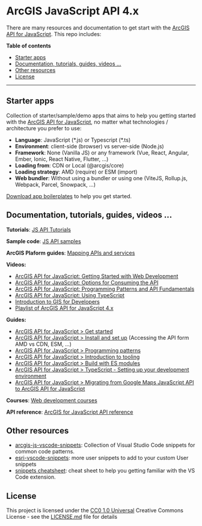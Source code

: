 # ArcGIS JavaScript API 4.x

There are many resources and documentation to get start with the [ArcGIS API for JavaScript](http://js.arcgis.com/). This repo includes:

<!-- START doctoc generated TOC please keep comment here to allow auto update -->
<!-- DON'T EDIT THIS SECTION, INSTEAD RE-RUN doctoc TO UPDATE -->
**Table of contents**

- [Starter apps](#starter-apps)
- [Documentation, tutorials, guides, videos ...](#documentation-tutorials-guides-videos-)
- [Other resources](#other-resources)
- [License](#license)

<!-- END doctoc generated TOC please keep comment here to allow auto update -->

---

## Starter apps

Collection of starter/sample/demo apps that aims to help you getting started with the [ArcGIS API for JavaScript](http://js.arcgis.com/), no matter what technologies / architecture you prefer to use:

* **Language**: JavaScript (\*.js) or Typescript (\*.ts)
* **Environment**: client-side (browser) vs server-side (Node.js)
* **Framework**: None (Vanilla JS) or any framework (Vue, React, Angular, Ember, Ionic, React Native, Flutter, ...)
* **Loading from**: CDN or Local (@arcgis/core)
* **Loading strategy**: AMD (require) or ESM (import)
* **Web bundler**: Without using a bundler or using one (ViteJS, Rollup.js, Webpack, Parcel, Snowpack, ...)

[Download app boilerplates](./starter-apps/) to help you get started.

## Documentation, tutorials, guides, videos ...

**Tutorials**: [JS API Tutorials](https://developers.arcgis.com/javascript/latest/display-a-map/)

**Sample code**: [JS API samples](https://developers.arcgis.com/javascript/latest/sample-code/)

**ArcGIS Plaform guides**: [Mapping APIs and services](https://developers.arcgis.com/documentation/mapping-apis-and-services/#topics)

**Videos:**

* [ArcGIS API for JavaScript: Getting Started with Web Development](https://www.youtube.com/watch?v=z9kIZjUjsZ4&list=PLahIW2YFPQd6Uu9u3kRTgGo-HxONKDTi1&index=30)
* [ArcGIS API for JavaScript: Options for Consuming the API](https://www.youtube.com/watch?v=UL0m0EXW8Es&list=PLahIW2YFPQd6Uu9u3kRTgGo-HxONKDTi1&index=38)
* [ArcGIS API for JavaScript: Programming Patterns and API Fundamentals](https://www.youtube.com/watch?v=mA8uLu4-IcU&list=PLahIW2YFPQd6Uu9u3kRTgGo-HxONKDTi1&index=27)
* [ArcGIS API for JavaScript: Using TypeScript](https://www.youtube.com/watch?v=TYxHZb1HPqs&list=PLahIW2YFPQd6Uu9u3kRTgGo-HxONKDTi1&index=18)
* [Introduction to GIS for Developers](https://www.pluralsight.com/courses/gis-introduction-developers)
* [Playlist of ArcGIS API for JavaScript 4.x](https://www.youtube.com/playlist?list=PLahIW2YFPQd6Uu9u3kRTgGo-HxONKDTi1)

**Guides:**

* [ArcGIS API for JavaScript > Get started](https://www.youtube.com/watch?v=TYxHZb1HPqs&list=PLahIW2YFPQd6Uu9u3kRTgGo-HxONKDTi1&index=18)
* [ArcGIS API for JavaScript > Install and set up](https://developers.arcgis.com/javascript/latest/install-and-set-up/) (Accessing the API form AMD vs CDN, ESM, ...)
* [ArcGIS API for JavaScript > Programming patterns](https://developers.arcgis.com/javascript/latest/programming-patterns/)
* [ArcGIS API for JavaScript > Introduction to tooling](https://developers.arcgis.com/javascript/latest/tooling-intro/)
* [ArcGIS API for JavaScript > Build with ES modules](https://developers.arcgis.com/javascript/latest/es-modules/)
* [ArcGIS API for JavaScript > TypeScript - Setting up your development environment](https://developers.arcgis.com/javascript/latest/typescript-setup/)
* [ArcGIS API for JavaScript > Migrating from Google Maps JavaScript API to ArcGIS API for JavaScript](https://developers.arcgis.com/javascript/latest/migrating-from-google-maps-to-arcgis-javascript-api/)

**Courses**: [Web development courses](https://www.esri.com/training/Bookmark/FKTCZXK3B)

**API reference**: [ArcGIS for JavaScript API reference](https://developers.arcgis.com/javascript/latest/api-reference/)

## Other resources

* [arcgis-js-vscode-snippets](https://github.com/Esri/arcgis-js-vscode-snippets): Collection of Visual Studio Code snippets for common code patterns.
* [esri-vscode-snippets](https://github.com/hhkaos/esri-vscode-snippets): more user snippets to add to your custom User snippets
* [snippets cheatsheet](https://cheatography.com/hhkaos/cheat-sheets/vscode-arcgis-js-api-4-x-snippets-cheat-sheet/): cheat sheet to help you getting familiar with the VS Code extension.

## License

This project is licensed under the [CC0 1.0 Universal](LICENSE.md)
Creative Commons License - see the [LICENSE.md](LICENSE.md) file for
details


